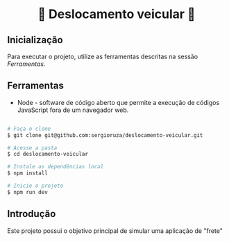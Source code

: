 # <h1 align="center">🚗 Deslocamento veicular 🚗</h1>

## Inicialização
Para executar o projeto, utilize as ferramentas descritas na sessão *Ferramentas*.

## Ferramentas
* Node - software de código aberto que permite a execução de códigos JavaScript fora de um navegador web.
```bash

# Faça o clone
$ git clone git@github.com:sergioruza/deslocamento-veicular.git

# Acesse a pasta
$ cd deslocamento-veicular

# Instale as dependências local
$ npm install

# Inicie o projeto
$ npm run dev
```
## Introdução

Este projeto possui o objetivo principal de simular uma aplicação de "frete"
